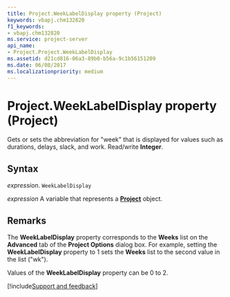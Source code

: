 ```yaml
---
title: Project.WeekLabelDisplay property (Project)
keywords: vbapj.chm132820
f1_keywords:
- vbapj.chm132820
ms.service: project-server
api_name:
- Project.Project.WeekLabelDisplay
ms.assetid: d21cd816-06a3-89b0-b56a-9c1b56151209
ms.date: 06/08/2017
ms.localizationpriority: medium
---
```



# Project.WeekLabelDisplay property (Project)

Gets or sets the abbreviation for "week" that is displayed for values such as durations, delays, slack, and work. Read/write **Integer**.


## Syntax

_expression_. `WeekLabelDisplay`

_expression_ A variable that represents a **[Project](project.project.md)** object.


## Remarks

The **WeekLabelDisplay** property corresponds to the **Weeks** list on the **Advanced** tab of the **Project Options** dialog box. For example, setting the **WeekLabelDisplay** property to 1 sets the **Weeks** list to the second value in the list ("wk").

Values of the **WeekLabelDisplay** property can be 0 to 2.

[!include[Support and feedback](~/includes/feedback-boilerplate.md)]